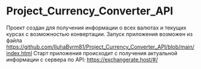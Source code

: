 # Project_Currency_Converter_API

Проект создан для получения информации о всех валютах и текущих курсах с возможностью конвертации.
Запуск приложения возможен из файла https://github.com/IluhaByrm81/Project_Currency_Converter_API/blob/main/index.html
Старт приложения происходит с получения актуальной информации с сервера по API: https://exchangerate.host/#/
